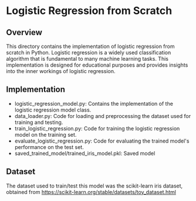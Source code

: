 # Logistic Regression from Scratch

## Overview

This directory contains the implementation of logistic regression from scratch in Python. Logistic regression is a widely used classification algorithm that is fundamental to many machine learning tasks. This implementation is designed for educational purposes and provides insights into the inner workings of logistic regression.

## Implementation 

* logistic_regression_model.py: Contains the implementation of the logistic regression model class.
* data_loader.py: Code for loading and preprocessing the dataset used for training and testing.
* train_logistic_regression.py: Code for training the logistic regression model on the training set.
* evaluate_logistic_regression.py: Code for evaluating the trained model's performance on the test set.
* saved_trained_model/trained_iris_model.pkl: Saved model

## Dataset

The dataset used to train/test this model was the scikit-learn iris dataset, obtained from https://scikit-learn.org/stable/datasets/toy_dataset.html
